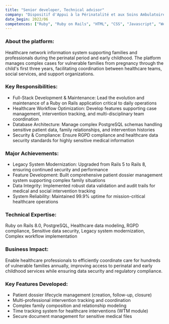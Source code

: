 ```yaml
---
title: "Senior developer, Technical advisor"
company: "Dispositif d'Appui à la Périnatalité et aux Soins Ambulatoires (DAPSA)"
date_begin: 2022/06
competences: ["Ruby", "Ruby on Rails", "HTML", "CSS", "Javascript", "Web application security", "web development", "PostgreSQL", "Healthcare data management", "RGPD compliance"]
---
```



### About the platform:
Healthcare network information system supporting families and professionals during the perinatal period and early childhood. The platform manages complex cases for vulnerable families from pregnancy through the child's first three years, facilitating coordination between healthcare teams, social services, and support organizations.

### Key Responsibilities:
- Full-Stack Development & Maintenance: Lead the evolution and maintenance of a Ruby on Rails application critical to daily operations
- Healthcare Workflow Optimization: Develop features supporting case management, intervention tracking, and multi-disciplinary team coordination
- Database Architecture: Manage complex PostgreSQL schemas handling sensitive patient data, family relationships, and intervention histories
- Security & Compliance: Ensure RGPD compliance and healthcare data security standards for highly sensitive medical information

### Major Achievements:
- Legacy System Modernization: Upgraded from Rails 5 to Rails 8, ensuring continued security and performance
- Feature Development: Built comprehensive patient dossier management system supporting complex family situations
- Data Integrity: Implemented robust data validation and audit trails for medical and social intervention tracking
- System Reliability: Maintained 99.9% uptime for mission-critical healthcare operations

### Technical Expertise:
Ruby on Rails 8.0, PostgreSQL, Healthcare data modeling, RGPD compliance, Sensitive data security, Legacy system modernization, Complex workflow implementation

### Business Impact:
Enable healthcare professionals to efficiently coordinate care for hundreds of vulnerable families annually, improving access to perinatal and early childhood services while ensuring data security and regulatory compliance.

### Key Features Developed:
- Patient dossier lifecycle management (creation, follow-up, closure)
- Multi-professional intervention tracking and coordination
- Complex family composition and relationship modeling
- Time tracking system for healthcare interventions (WTM module)
- Secure document management for sensitive medical files
